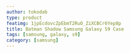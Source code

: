 ```yaml
---
author: tokodab
type: product
featimg: 1jpEcdovcZpEbmT2RuO_ZiXCBCr6Yep8p
title: Batman Shadow Samsung Galaxy S9 Case
tags: [samsung, galaxy, s9]
category: [samsung]
---
```

